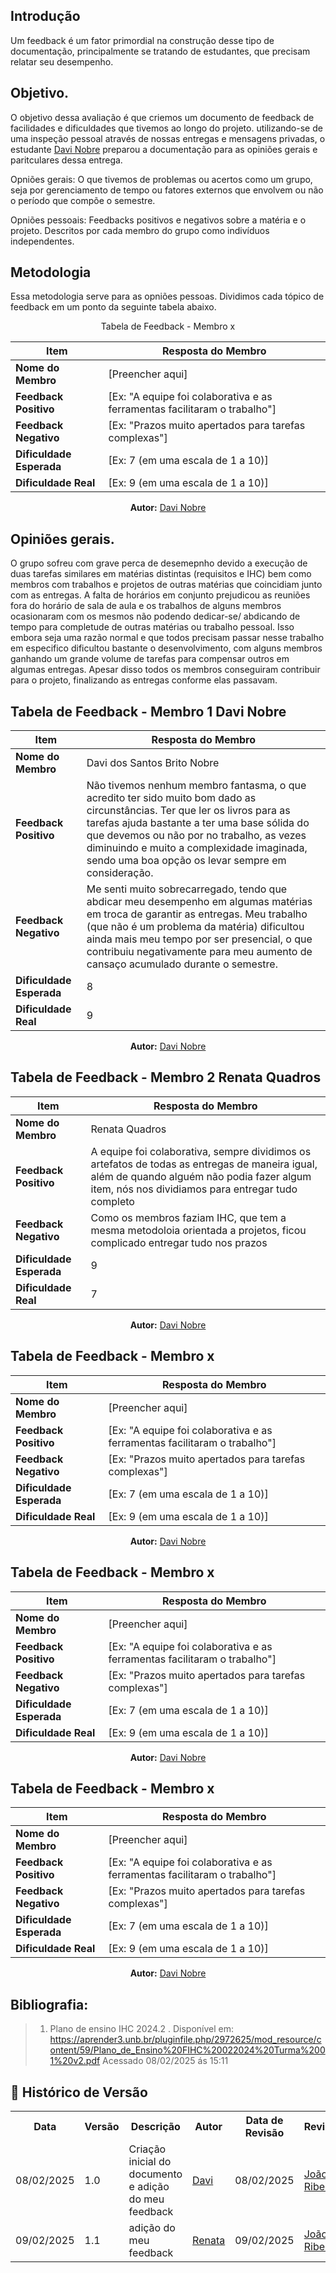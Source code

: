 ## Introdução 

Um feedback é um fator primordial na construção desse tipo de documentação, principalmente se tratando de estudantes, que precisam relatar seu desempenho.

## Objetivo. 

O objetivo dessa avaliação é que criemos um documento de feedback de facilidades e dificuldades que tivemos ao longo do projeto. utilizando-se de uma inspeção pessoal através de nossas entregas e mensagens privadas, o estudante [Davi Nobre](https://github.com/Jagaima) preparou a documentação para as opiniões gerais e paritculares dessa entrega.

Opniões gerais: O que tivemos de problemas ou acertos como um grupo, seja por gerenciamento de tempo ou fatores externos que envolvem ou não o período que compõe o semestre. 

Opniões pessoais: Feedbacks positivos e negativos sobre a matéria e o projeto. Descritos por cada membro do grupo como indivíduos independentes.

## Metodologia

Essa metodologia serve para as opniões pessoas. Dividimos cada tópico de feedback em um ponto da seguinte tabela abaixo. 

<center>

Tabela de Feedback - Membro x

| Item                       | Resposta do Membro          |
|----------------------------|------------------------------|
| **Nome do Membro**          | [Preencher aqui]             |
| **Feedback Positivo**       | [Ex: "A equipe foi colaborativa e as ferramentas facilitaram o trabalho"] |
| **Feedback Negativo**       | [Ex: "Prazos muito apertados para tarefas complexas"] |
| **Dificuldade Esperada**    | [Ex: 7 (em uma escala de 1 a 10)] |
| **Dificuldade Real**        | [Ex: 9 (em uma escala de 1 a 10)] |


<p align="center"><b>Autor:</b> <a href="https://github.com/Jagaima">Davi Nobre</a></p> 

</center>


## Opiniões gerais. 

O grupo sofreu com grave perca de desemepnho devido a execução de duas tarefas similares em matérias distintas (requisitos e IHC) bem como membros com trabalhos e projetos de outras matérias que coincidiam junto com as entregas. A falta de horários em conjunto prejudicou as reuniões fora do horário de sala de aula e os trabalhos de alguns membros ocasionaram com os mesmos não podendo dedicar-se/ abdicando de tempo para completude de outras matérias ou trabalho pessoal. Isso embora seja uma razão normal e que todos precisam passar nesse trabalho em especifico dificultou bastante o desenvolvimento, com alguns membros ganhando um grande volume de tarefas para compensar outros em algumas entregas. Apesar disso todos os membros conseguiram contribuir para o projeto, finalizando as entregas conforme elas passavam. 


## Tabela de Feedback - Membro 1 Davi Nobre

<center>

| Item                       | Resposta do Membro          |
|----------------------------|------------------------------|
| **Nome do Membro**          | Davi dos Santos Brito Nobre           |
| **Feedback Positivo**       | Não tivemos nenhum membro fantasma, o que acredito ter sido muito bom dado as circunstâncias. Ter que ler os livros para as tarefas ajuda bastante a ter uma base sólida do que devemos ou não por no trabalho, as vezes diminuindo e muito a complexidade imaginada, sendo uma boa opção os levar sempre em consideração.|
| **Feedback Negativo**       | Me senti muito sobrecarregado, tendo que abdicar meu desempenho em algumas matérias em troca de garantir as entregas. Meu trabalho (que não é um problema da matéria) dificultou ainda mais meu tempo por ser presencial, o que contribuiu negativamente para meu aumento de cansaço acumulado durante o semestre. |
| **Dificuldade Esperada**    | 8 |
| **Dificuldade Real**        | 9 |

<p align="center"><b>Autor:</b> <a href="https://github.com/Jagaima">Davi Nobre</a></p> 

</center>


## Tabela de Feedback - Membro 2 Renata Quadros

<center>

| Item                       | Resposta do Membro          |
|----------------------------|------------------------------|
| **Nome do Membro**          | Renata Quadros           |
| **Feedback Positivo**       | A equipe foi colaborativa, sempre dividimos os artefatos de todas as entregas de maneira igual, além de quando alguém não podia fazer algum item, nós nos dividiamos para entregar tudo completo |
| **Feedback Negativo**       | Como os membros faziam IHC, que tem a mesma metodoloia orientada a projetos, ficou complicado entregar tudo nos prazos |
| **Dificuldade Esperada**    | 9 |
| **Dificuldade Real**        | 7 |


<p align="center"><b>Autor:</b> <a href="https://github.com/Jagaima">Davi Nobre</a></p> 

</center>


## Tabela de Feedback - Membro x

<center>

| Item                       | Resposta do Membro          |
|----------------------------|------------------------------|
| **Nome do Membro**          | [Preencher aqui]             |
| **Feedback Positivo**       | [Ex: "A equipe foi colaborativa e as ferramentas facilitaram o trabalho"] |
| **Feedback Negativo**       | [Ex: "Prazos muito apertados para tarefas complexas"] |
| **Dificuldade Esperada**    | [Ex: 7 (em uma escala de 1 a 10)] |
| **Dificuldade Real**        | [Ex: 9 (em uma escala de 1 a 10)] |


<p align="center"><b>Autor:</b> <a href="https://github.com/Jagaima">Davi Nobre</a></p> 

</center>

## Tabela de Feedback - Membro x

<center>

| Item                       | Resposta do Membro          |
|----------------------------|------------------------------|
| **Nome do Membro**          | [Preencher aqui]             |
| **Feedback Positivo**       | [Ex: "A equipe foi colaborativa e as ferramentas facilitaram o trabalho"] |
| **Feedback Negativo**       | [Ex: "Prazos muito apertados para tarefas complexas"] |
| **Dificuldade Esperada**    | [Ex: 7 (em uma escala de 1 a 10)] |
| **Dificuldade Real**        | [Ex: 9 (em uma escala de 1 a 10)] |


<p align="center"><b>Autor:</b> <a href="https://github.com/Jagaima">Davi Nobre</a></p> 

</center>

## Tabela de Feedback - Membro x

<center>

| Item                       | Resposta do Membro          |
|----------------------------|------------------------------|
| **Nome do Membro**          | [Preencher aqui]             |
| **Feedback Positivo**       | [Ex: "A equipe foi colaborativa e as ferramentas facilitaram o trabalho"] |
| **Feedback Negativo**       | [Ex: "Prazos muito apertados para tarefas complexas"] |
| **Dificuldade Esperada**    | [Ex: 7 (em uma escala de 1 a 10)] |
| **Dificuldade Real**        | [Ex: 9 (em uma escala de 1 a 10)] |


<p align="center"><b>Autor:</b> <a href="https://github.com/Jagaima">Davi Nobre</a></p> 

</center>


## Bibliografia:

> 1. Plano de ensino IHC 2024.2 . Disponível em: <https://aprender3.unb.br/pluginfile.php/2972625/mod_resource/content/59/Plano_de_Ensino%20FIHC%20022024%20Turma%2001%20v2.pdf> Acessado 08/02/2025 ás 15:11


## :round_pushpin: Histórico de Versão 
<div align="center">
    <table style="margin: auto;">
        <tr>
            <th>Data</th>
            <th>Versão</th>
            <th>Descrição</th>
            <th>Autor</th>
            <th>Data de Revisão</th>
            <th>Revisor</th>
        </tr>
        <tr>
            <td>08/02/2025</td>
            <td>1.0</td>
            <td>Criação inicial do documento e adição do meu feedback</td>
            <td><a href="https://github.com/Jagaima">Davi</a></td>
            <td>08/02/2025</td>
            <td><a href="https://github.com/Joa0V">João Ribeiro</a></td>
         </tr>    
         <tr>
            <td>09/02/2025</td>
            <td>1.1</td>
            <td>adição do meu feedback</td>
            <td><a href="https://github.com/Renatinha28">Renata</a></td>
            <td>09/02/2025</td>
            <td><a href="https://github.com/Joa0V">João Ribeiro</a></td>
         </tr>   
        </table>
    </div>